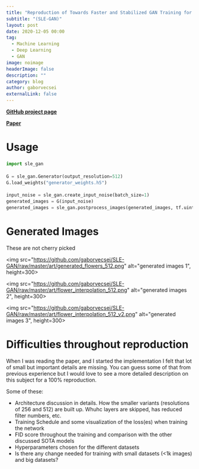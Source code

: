 ```yaml
---
title: "Reproduction of Towards Faster and Stabilized GAN Training for High-fidelity Few-shot Image Synthesis"
subtitle: "(SLE-GAN)"
layout: post
date: 2020-12-05 00:00
tag:
  - Machine Learning
  - Deep Learning
  - GAN
image: noimage
headerImage: false
description: ""
category: blog
author: gaborvecsei
externalLink: false
---
```


[**GitHub project page**](https://github.com/gaborvecsei/SLE-GAN)

[**Paper**](https://openreview.net/forum?id=1Fqg133qRaI)

# Usage

```python
import sle_gan

G = sle_gan.Generator(output_resolution=512)
G.load_weights("generator_weights.h5")

input_noise = sle_gan.create_input_noise(batch_size=1)
generated_images = G(input_noise)
generated_images = sle_gan.postprocess_images(generated_images, tf.uint8).numpy()
```

# Generated Images

These are not cherry picked

<img src="https://github.com/gaborvecsei/SLE-GAN/raw/master/art/generated_flowers_512.png" alt="generated images 1", height=300>

<img src="https://github.com/gaborvecsei/SLE-GAN/raw/master/art/flower_interpolation_512.png" alt="generated images 2", height=300>

<img src="https://github.com/gaborvecsei/SLE-GAN/raw/master/art/flower_interpolation_512_v2.png" alt="generated images 3", height=300>

# Difficulties throughout reproduction

When I was reading the paper, and I started the implementation I felt that lot of small but important details are missing.
You can guess some of that from previous experience but I would love to see a more detailed description on this subject for a 100% 
reproduction.

Some of these:
- Architecture discussion in details. How the smaller variants (resolutions of 256 and 512) are built up. Whuhc layers are skipped, has reduced
filter numbers, etc.
- Training Schedule and some visualization of the loss(es) when training the network
- FID score throughout the training and comparison with the other discussed SOTA models
- Hyperparameters chosen for the different datasets
- Is there any change needed for training with small datasets (<1k images) and big datasets?
